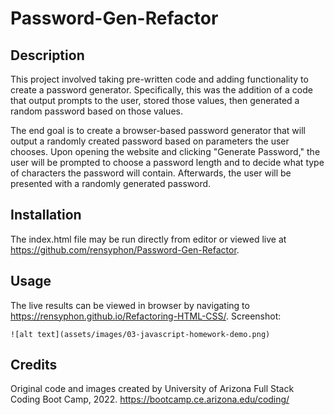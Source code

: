 # Password-Gen-Refactor

## Description

This project involved taking pre-written code and adding functionality to create a password generator. Specifically, this was the addition of a code that output prompts to the user, stored those values, then generated a random password based on those values.

The end goal is to create a browser-based password generator that will output a randomly created password based on parameters the user chooses. Upon opening the website and clicking "Generate Password," the user will be prompted to choose a password length and to decide what type of characters the password will contain. Afterwards, the user will be presented with a randomly generated password.

## Installation

The index.html file may be run directly from editor or viewed live at https://github.com/rensyphon/Password-Gen-Refactor.

## Usage

The live results can be viewed in browser by navigating to https://rensyphon.github.io/Refactoring-HTML-CSS/. Screenshot:

    ![alt text](assets/images/03-javascript-homework-demo.png)

## Credits

Original code and images created by University of Arizona Full Stack Coding Boot Camp, 2022. https://bootcamp.ce.arizona.edu/coding/
